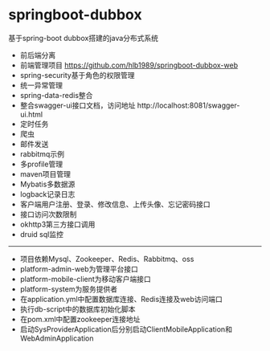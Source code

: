 # springboot-dubbox
基于spring-boot dubbox搭建的java分布式系统
- 前后端分离
- 前端管理项目 https://github.com/hlb1989/springboot-dubbox-web
- spring-security基于角色的权限管理
- 统一异常管理
- spring-data-redis整合
- 整合swagger-ui接口文档，访问地址 http://localhost:8081/swagger-ui.html
- 定时任务
- 爬虫
- 邮件发送
- rabbitmq示例
- 多profile管理
- maven项目管理
- Mybatis多数据源
- logback记录日志
- 客户端用户注册、登录、修改信息、上传头像、忘记密码接口
- 接口访问次数限制
- okhttp3第三方接口调用
- druid sql监控

---

- 项目依赖Mysql、Zookeeper、Redis、Rabbitmq、oss
- platform-admin-web为管理平台接口
- platform-mobile-client为移动客户端接口
- platform-system为服务提供者
- 在application.yml中配置数据库连接、Redis连接及web访问端口
- 执行db-script中的数据库初始化脚本
- 在pom.xml中配置zookeeper连接地址
- 启动SysProviderApplication后分别启动ClientMobileApplication和WebAdminApplication
